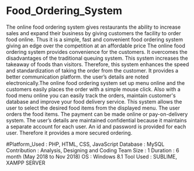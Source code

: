 # Food_Ordering_System
The online food ordering system gives restaurants the ability to increase sales and expand their business by giving customers the facility to order 
food online. Thus it is a simple, fast and convenient food ordering system giving an edge over the competition at an affordable price
The online food ordering system provides convenience for the customers. It overcomes the disadvantages of the traditional queuing system. This system 
increases the takeaway of foods than visitors. Therefore, this system enhances the speed and standardization of taking the order from the customer. It provides 
a better communication platform. the user’s details are noted electronically.The online food ordering system set up menu online and the customers easily 
places the order with a simple mouse click. Also with a food menu online you can easily track the orders, maintain customer's database and improve your food 
delivery service. This system allows the user to select the desired food items from the displayed menu. The user orders the food items. The payment can be 
made online or pay-on-delivery system. The user’s details are maintained confidential because it maintains a separate account for each user. An id and 
password is provided for each user. Therefore it provides a more secured ordering.

#Platform_Used : PHP, HTML, CSS, JavaScript Database : MySQL Contribution : Analysis, Designing and Coding Team Size : 1 Duration : 6 month (May 2018 to Nov 2018) OS : Windows 8.1 Tool Used : SUBLIME, XAMPP SERVER
